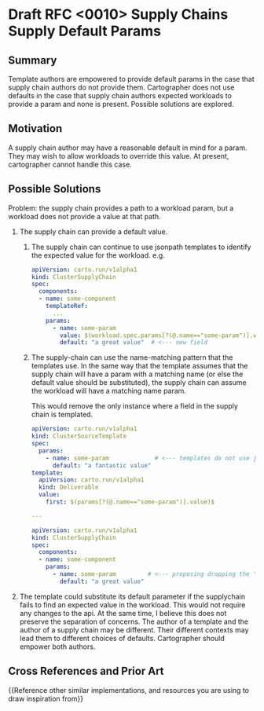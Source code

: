 # Draft RFC <0010> Supply Chains Supply Default Params

## Summary

Template authors are empowered to provide default params in the case that
supply chain authors do not provide them. Cartographer does not use defaults
in the case that supply chain authors expected workloads to provide a param and
none is present. Possible solutions are explored.

## Motivation

A supply chain author may have a reasonable default in mind for a param. They may
wish to allow workloads to override this value. At present, cartographer cannot
handle this case.

## Possible Solutions

Problem: the supply chain provides a path to a workload param, but a workload
does not provide a value at that path.

1. The supply chain can provide a default value.
   1. The supply chain can continue to use jsonpath templates to identify the
      expected value for the workload. e.g.
      ```yaml
      apiVersion: carto.run/v1alpha1
      kind: ClusterSupplyChain
      spec:
        components:
        - name: some-component
          templateRef:
            ...
          params:
            - name: some-param
              value: $(workload.spec.params[?(@.name=="some-param")].value)$
              default: "a great value"  # <--- new field
        ```
   2. The supply-chain can use the name-matching pattern that the templates use.
      In the same way that the template assumes that the supply chain will have
      a param with a matching name (or else the default value should be
      substituted), the supply chain can assume the workload will have a matching
      name param.

      This would remove the only instance where a field in the supply chain is templated.
      ```yaml
      apiVersion: carto.run/v1alpha1
      kind: ClusterSourceTemplate
      spec:
        params:
          - name: some-param             # <--- templates do not use jsonpath to specify supplychain location
            default: "a fantastic value"
      template:
        apiVersion: carto.run/v1alpha1
        kind: Deliverable
        value:
          first: $(params[?(@.name=="some-param")].value)$

      ---

      apiVersion: carto.run/v1alpha1
      kind: ClusterSupplyChain
      spec:
        components:
        - name: some-component
          params:
            - name: some-param         # <--- proposing dropping the 'value' field
              default: "a great value"
      ```

2. The template could substitute its default parameter if the supplychain fails
   to find an expected value in the workload. This would not require any changes to the api.
   At the same time, I believe this does not preserve the separation of concerns.
   The author of a template and the author of a supply chain may be different. Their
   different contexts may lead them to different choices of defaults. Cartographer
   should empower both authors.

## Cross References and Prior Art

{{Reference other similar implementations, and resources you are using to draw inspiration from}}
